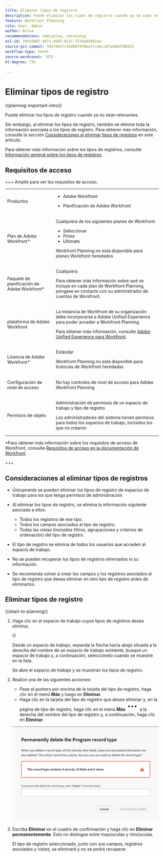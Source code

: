 ```yaml
---
title: Eliminar tipos de registro
description: Puede eliminar los tipos de registro cuando ya no sean relevantes. Al eliminar los tipos de registro también se elimina toda la información asociada a los tipos de registro, como sus registros, campos y vistas.
feature: Workfront Planning
role: User, Admin
author: Alina
recommendations: noDisplay, noCatalog
exl-id: 70fd3887-3871-45b5-9c21-f57da63662aa
source-git-commit: 7d37481fc5b468f6f8ea1fce6ccd7ae064f00251
workflow-type: tm+mt
source-wordcount: '471'
ht-degree: 73%

---
```



<!--keep the global record type reference in yellow till January 2026-->

# Eliminar tipos de registro

<!--<span class="preview">The information on this page refers to functionality not yet generally available. It is available only in the Preview environment for all customers. After the monthly releases to Production, the same features are also available in the Production environment for customers who enabled fast releases. </span>   

<span class="preview">For information about fast releases, see [Enable or disable fast releases for your organization](/help/quicksilver/administration-and-setup/set-up-workfront/configure-system-defaults/enable-fast-release-process.md). </span>-->

{{planning-important-intro}}

Puede eliminar los tipos de registro cuando ya no sean relevantes.

Sin embargo, al eliminar los tipos de registro, también se elimina toda la información asociada a los tipos de registro. Para obtener más información, consulte la sección [Consideraciones al eliminar tipos de registros](#considerations-when-deleting-record-types) en este artículo.

Para obtener más información sobre los tipos de registros, consulte [Información general sobre los tipos de registros](/help/quicksilver/planning/architecture/overview-of-record-types.md).

<!-- last sentence might need to be deleted when we can recover or replace deleted record types-->

## Requisitos de acceso

+++ Amplíe para ver los requisitos de acceso. 

<table style="table-layout:auto"> 
<col> 
</col> 
<col> 
</col> 
<tbody> 
    <tr> 
<tr> 
<td> 
   <p> Productos</p> </td> 
   <td> 
   <ul><li><p> Adobe Workfront</p></li> 
   <li><p> Planificación de Adobe Workfront<p></li></ul></td> 
  </tr>   
<tr> 
   <td role="rowheader"><p>Plan de Adobe Workfront*</p></td> 
   <td> 
<p>Cualquiera de los siguientes planes de Workfront:</p> 
<ul><li>Seleccionar</li> 
<li>Prime</li> 
<li>Ultimate</li></ul> 
<p>Workfront Planning no está disponible para planes Workfront heredados</p> 
   </td> 
<tr> 
   <td role="rowheader"><p>Paquete de planificación de Adobe Workfront*</p></td> 
   <td> 
<p>Cualquiera </p> 
<p>Para obtener más información sobre qué se incluye en cada plan de Workfront Planning, póngase en contacto con su administrador de cuentas de Workfront. </p> 
   </td> 
 <tr> 
   <td role="rowheader"><p>plataforma de Adobe Workfront</p></td> 
   <td> 
<p>La instancia de Workfront de su organización debe incorporarse a Adobe Unified Experience para poder acceder a Workfront Planning.</p> 
<p>Para obtener más información, consulte <a href="/help/quicksilver/workfront-basics/navigate-workfront/workfront-navigation/adobe-unified-experience.md">Adobe Unified Experience para Workfront</a>. </p> 
   </td> 
   </tr> 
  </tr> 
  <tr> 
   <td role="rowheader"><p>Licencia de Adobe Workfront*</p></td> 
   <td><p> Estándar</p>
   <p>Workfront Planning no está disponible para licencias de Workfront heredadas</p> 
  </td> 
  </tr> 
  <tr> 
   <td role="rowheader"><p>Configuración de nivel de acceso</p></td> 
   <td> <p>No hay controles de nivel de acceso para Adobe Workfront Planning</p>   
</td> 
  </tr> 
<tr> 
   <td role="rowheader"><p>Permisos de objeto</p></td> 
   <td>   <p>Administración de permisos de un espacio de trabajo y tipo de registro</p>  
   <p>Los administradores del sistema tienen permisos para todos los espacios de trabajo, incluidos los que no crearon</p></td> 
  </tr> 
</tbody> 
</table>

*Para obtener más información sobre los requisitos de acceso de Workfront, consulte [Requisitos de acceso en la documentación de Workfront](/help/quicksilver/administration-and-setup/add-users/access-levels-and-object-permissions/access-level-requirements-in-documentation.md).

+++   


## Consideraciones al eliminar tipos de registros

<!--check this and ensure these are still true - some things might change with / after closed beta-->

* Únicamente se pueden eliminar los tipos de registro de espacios de trabajo para los que tenga permisos de administración.
* Al eliminar los tipos de registro, se elimina la información siguiente asociada a ellos:

   * Todos los registros de ese tipo.
   * Todos los campos asociados al tipo de registro.
   * Todas las vistas (incluidos filtros, agrupaciones y criterios de ordenación) del tipo de registro.
* El tipo de registro se elimina de todos los usuarios que acceden al espacio de trabajo.
* No se pueden recuperar los tipos de registros eliminados ni su información.
* Se recomienda volver a crear los campos y los registros asociados al tipo de registro que desea eliminar en otro tipo de registro antes de eliminarlos.

<!--

<div class="preview">

* You cannot delete a global record type that has been added to other workspaces. 
   
   You must first delete it from the secondary workspaces where it's been added, before you can delete it from its original workspace. 

   Deleting a global record type from their secondary workspaces only remove them, their records, and that workspace's fields from the secondary workspace. It does not delete the global record type from its original workspace.

   For information, see the section "Delete a global record type from a secondary workspace" in the article [Add existing record types from another workspace](/help/quicksilver/planning/architecture/add-existing-record-types-from-another-workspace.md). 

</div>
-->

## Eliminar tipos de registro

{{step1-to-planning}}

1. Haga clic en el espacio de trabajo cuyos tipos de registros desea eliminar,

   O

   Desde un espacio de trabajo, expanda la flecha hacia abajo situada a la derecha del nombre de un espacio de trabajo existente, busque un espacio de trabajo y, a continuación, selecciónelo cuando se muestre en la lista.

   Se abre el espacio de trabajo y se muestran los tipos de registro.
1. Realice una de las siguientes acciones:

   * Pase el puntero por encima de la tarjeta del tipo de registro, haga clic en el menú **Más** y luego en **Eliminar**.
   * Haga clic en la tarjeta del tipo de registro que desee eliminar y, en la página de tipo de registro, haga clic en el menú **Más** ![Más menú](assets/more-menu.png) a la derecha del nombre del tipo de registro y, a continuación, haga clic en **Eliminar**.

   ![Eliminar permanentemente la confirmación del tipo de registro](assets/permanently-delete-record-type-confirmation.png)

   <!--[!TIP]
   >
   ><span class="preview">You cannot delete global record types added to other workspaces. First, delete the global record types form their secondary workspaces before deleting them from the original workspace.</span>-->


1. Escriba **Eliminar** en el cuadro de confirmación y haga clic en **Eliminar permanentemente**. Esto no distingue entre mayúsculas y minúsculas.

   El tipo de registro seleccionado, junto con sus campos, registros asociados y vistas, se eliminará y no se podrá recuperar.



